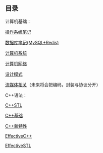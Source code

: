 ## 目录  

计算机基础：  

[操作系统笔记](计算机基础/操作系统.md)  

[数据库笔记(MySQL+Redis)](计算机基础/数据库.md)  

[计算机系统](计算机基础/计算机系统.md)  

[计算机网络](计算机基础/计算机网络.md)  

[设计模式](计算机基础/设计模式.md)  

[流媒体相关](计算机基础/流媒体相关.md)（未来将会把编码，封装与协议分开）  

C++语法：  

[C++STL](C++语法/C++STL笔记.md)  

[C++基础](C++语法/C++基础笔记.md)  

[C++新特性](C++语法/C++新特性.md)  

[EffectiveC++](C++语法/EffectiveC++.md)  

[EffectiveSTL](C++语法/EffectiveSTL.md)  
